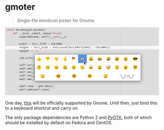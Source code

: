 # gmoter

> Single-file emoticon picker for Gnome.

![screenshot](/screenshot.png)

One day, [this](https://wiki.gnome.org/Design/OS/Emoji) will be
officially supported by Gnome.  Until then, just bind this to
a keyboard shortcut and carry on.

The only package dependencies are Python 2 and [PyGTK](https://developer.gnome.org/pygtk/stable/gtk-class-reference.html),
both of which should be installed by default on Fedora and
CentOS.
